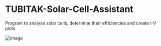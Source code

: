 # TUBITAK-Solar-Cell-Assistant
Program to analyse solar cells, determine their efficiencies and create I-V plots

![image](https://github.com/onurburakozdemir/TUBITAK-Solar-Cell-Assistant/blob/main/Solar%20Cell%20Assistant%20Matlab%20Code/program.png)
